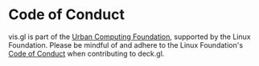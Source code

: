 # Code of Conduct

vis.gl is part of the [Urban Computing Foundation](https://uc.foundation/), supported by the Linux Foundation. Please be mindful of and adhere to the Linux Foundation's [Code of Conduct](https://lfprojects.org/policies/code-of-conduct/) when contributing to deck.gl.
